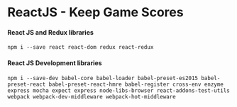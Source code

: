 # ReactJS - Keep Game Scores

#### React JS and Redux libraries

```
npm i --save react react-dom redux react-redux
```

#### React JS Development libraries

```
npm i --save-dev babel-core babel-loader babel-preset-es2015 babel-preset-react babel-preset-react-hmre babel-register cross-env enzyme express mocha expect express node-libs-browser react-addons-test-utils webpack webpack-dev-middleware webpack-hot-middleware
```


